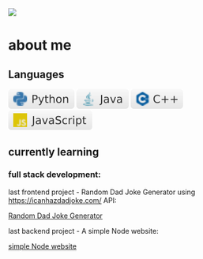 <img src="https://github.com/yehudav/yehudav/blob/main/hello%20there.gif">

# about me

## Languages

<img src="https://github.com/yehudav/yehudav/blob/main/svg/python.svg"> <img src="https://github.com/yehudav/yehudav/blob/main/svg/java.svg"> <img src="https://github.com/yehudav/yehudav/blob/main/svg/c++.svg"> <img src="https://github.com/yehudav/yehudav/blob/main/svg/javascript.svg">

## currently learning

### full stack development:

last frontend project - Random Dad Joke Generator using https://icanhazdadjoke.com/ API:

<a href="https://yehudav.github.io/full-stack/JavaScript/Random%20Dad%20Joke%20Generator/" target="_blank">Random Dad Joke Generator</a>

last backend project - A simple Node website:

<a href="https://warm-thicket-35652.herokuapp.com/index/" target="_blank">simple Node website</a>
